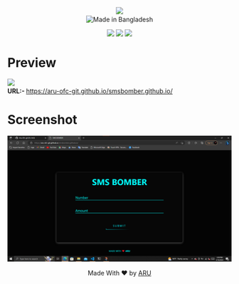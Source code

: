 <!-- CIRCLE_TOOLS -->
<!-- CODED BY ARU -->
<p align="center">
  <a href="https://aru-ofc-git.github.io/smsbomber.github.io/"> <img src="https://img.shields.io/badge/SMS-BOMBER-green?colorA=%23484FF0&colorB=%23EFEA48&style=for-the-badge"> </a>
  <br>
  <img title="Made in Bangladesh" src="https://img.shields.io/badge/MADE%20IN-BANGLADESH-green?colorA=%23ff0000&colorB=%23017e40&style=for-the-badge">
</p>

<p align="center">
  <a href="https://www.facebook.com/Aru.Ofc/"><img src="https://img.shields.io/badge/Author-ARU-green?style=flat-square"></a>
  <img src="https://img.shields.io/badge/Open%20Source-Yes-green?style=flat-square">
  <img src="https://img.shields.io/badge/Written%20In-HTML%20CSS%20&%20JS-green?colorA=blue&colorB=orange&style=flat-square">
</p>


# Preview
<a href="https://aru-ofc-git.github.io/smsbomber.github.io/"><img src="https://img.shields.io/badge/GO%20TO%20WEBPAGE-green?color=%23ff0000&style=flat-square"></a><br>
<b>URL:- </b> <a href="https://aru-ofc-git.github.io/smsbomber.github.io/"> https://aru-ofc-git.github.io/smsbomber.github.io/</a>

# Screenshot

<img src="/images/Screenshot.png" alt="Screenshot"/>
<p align="center">Made With ❤️ by <a href="https://www.facebook.com/Siillent.Killer.Arman">ARU</a> </p>
